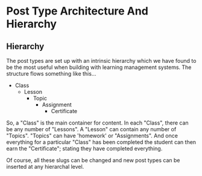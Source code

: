 # Post Type Architecture And Hierarchy

## Hierarchy

The post types are set up with an intrinsic hierarchy which we have found to be the most useful when building with learning management systems. The structure flows something like this...

* Class
    * Lesson
        * Topic
            * Assignment
                * Certificate

So, a "Class" is the main container for content. In each "Class", there can be any number of "Lessons". A "Lesson" can contain any number of "Topics". "Topics" can have 'homework' or "Assignments". And once everything for a particular "Class" has been completed the student can then earn the "Certificate"; stating they have completed everything.

Of course, all these slugs can be changed and new post types can be inserted at any hierarchal level. 
